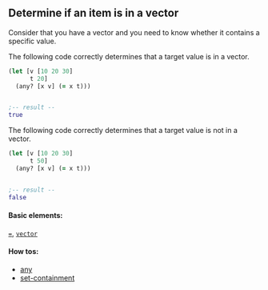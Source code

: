 <!---
  This markdown file was generated. Do not edit.
  -->

## Determine if an item is in a vector

Consider that you have a vector and you need to know whether it contains a specific value.

The following code correctly determines that a target value is in a vector.

```clojure
(let [v [10 20 30]
      t 20]
  (any? [x v] (= x t)))


;-- result --
true
```

The following code correctly determines that a target value is not in a vector.

```clojure
(let [v [10 20 30]
      t 50]
  (any? [x v] (= x t)))


;-- result --
false
```

#### Basic elements:

[`=`](../halite-basic-syntax-reference.md#=), [`vector`](../halite-basic-syntax-reference.md#vector)

#### How tos:

* [any](any.md)
* [set-containment](set-containment.md)


